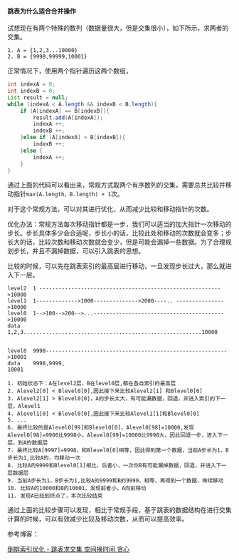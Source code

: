 #### 跳表为什么适合合并操作

试想现在有两个特殊的数列（数据量很大，但是交集很小），如下所示，求两者的交集。

```shell
1. A = {1,2,3...10000}
2. B = {9998,99999,10001}
```

正常情况下，使用两个指针遍历这两个数组，

```java
int indexA = 0;
int indexB = 0;
List result = null;
while (indexA < A.length && indexB < B.length){
    if (A[indexA] == B[indexB]){
        result.add(A[indexA]);
        indexA ++; 
        indexB ++;
    }else if (A[indexA] > B[indexB]){
        indexB ++;
    }else {
        indexA ++;
    }
}
```

通过上面的代码可以看出来，常规方式取两个有序数列的交集，需要总共比较并移动指针`max(A.length，B.length) + 1`次。

对于这个常规方法，可以对其进行优化，从而减少比较和移动指针的次数。

优化办法：常规方法每次移动指针都是一步，我们可以适当的加大指针一次移动的步长。步长具体多少会合适呢，步长小的话，比较此处和移动的次数就会变多；步长大的话，比较次数和移动次数就会变少，但是可能会漏掉一些数据。为了合理规划步长，并且不漏掉数据，可以引入跳表的思想。

比较的时候，可以先在跳表索引的最高层进行移动，一旦发现步长过大，那么就进入下一层。

```shell
level2	1 --------------------------------------------------------->10000	
level1  1------------->1000-------------->2000----.. --------------->10000
level0  1-->100-->200-->...----------------------------------------->10000
data    1,2,3........................................................10000


level0	9998--------------------------------------------------------->10001
data    9998,9999,                                                    10001

1. 初始状态下：A在level2层，B在level0层,都在各自索引的最高层
2. Alevel2[0] < Blevel0[0],因此接下来比较Alevel2[1] 和Blevel0[0]
3. Alevel2[1] > Blevel0[0]，A的步长太大，有可能漏数据，回退，并进入索引的下一层，Alevel1
4. Alevel1[0] < Blevel0[0],因此接下来比较Alevel1[1]和Blevel0[0]
5. ...
6. 最终比较的是Alevel0[99]和Blevel0[0]，Alevel0[98]=10000,发现Alevel0[98]=9900比9998小，Alevel0[99]=10000比9998大，因此回退一步，进入下一层，到A的数据层
7. 最终比较A[9997]=9998，和Blevel0[0]相等，因此得到第一个数据，当前A步长为1，B步长为1,比较A的，均移动一次
8. 比较A的9999和Blevel0[1]相比，后者小，一次你B有可能漏掉数据，回退，并进入下一层数据层
9. 当前A步长为1，B步长为1,比较A的9999和B的9999，相等，再得到一个数据，继续移动
10. 比较A的10000和B的10001，发现前者小，A向前移动
11. 发现A已经到终点了，本次比较结束
```

通过上面的比较步骤可以发现，相比于常规手段，基于跳表的数据结构在进行交集计算的时候，可以有效减少比较及移动次数，从而可以提高效率。



参考博客：

[倒排索引优化 - 跳表求交集 空间换时间 贪心](https://developer.aliyun.com/article/397536)